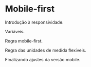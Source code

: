 # Mobile-first
 Introdução à responsividade.
 
 Variáveis. 
 
 Regra mobile-first.
 
 Regra das unidades de medida flexíveis.
 
 Finalizando ajustes da versão mobile. 
